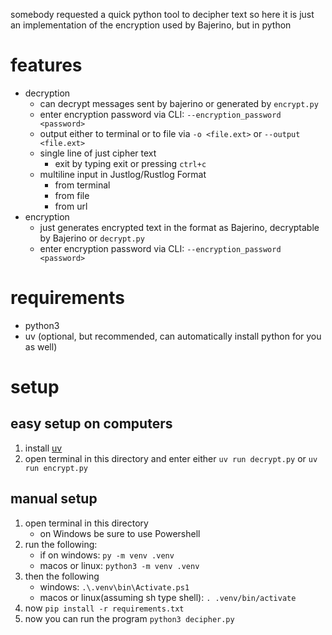 somebody requested a quick python tool to decipher text so here it is
just an implementation of the encryption used by Bajerino, but in python

# features
- decryption
    - can decrypt messages sent by bajerino or generated by `encrypt.py`
    - enter encryption password via CLI: `--encryption_password <password>`
    - output either to terminal or to file via `-o <file.ext>` or `--output <file.ext>`
    - single line of just cipher text
        - exit by typing exit or pressing `ctrl+c`
    - multiline input in Justlog/Rustlog Format
        - from terminal
        - from file
        - from url
- encryption
    - just generates encrypted text in the format as Bajerino, decryptable by Bajerino or `decrypt.py`
    - enter encryption password via CLI: `--encryption_password <password>`

# requirements
- python3
- uv (optional, but recommended, can automatically install python for you as well)

# setup
## easy setup on computers
1. install [uv](https://docs.astral.sh/uv/getting-started/installation)
1. open terminal in this directory and enter either `uv run decrypt.py` or `uv run encrypt.py`

## manual setup
1. open terminal in this directory
    - on Windows be sure to use Powershell
1. run the following:
    - if on windows: `py -m venv .venv`
    - macos or linux: `python3 -m venv .venv`
1. then the following
    - windows: `.\.venv\bin\Activate.ps1`
    - macos or linux(assuming sh type shell): `. .venv/bin/activate`
1. now `pip install -r requirements.txt`
1. now you can run the program `python3 decipher.py`
